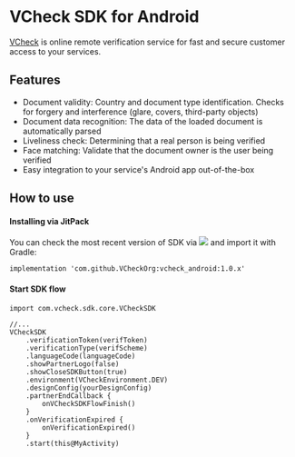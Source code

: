 # VCheck SDK for Android

[VCheck](https://vycheck.com/) is online remote verification service for fast and secure customer access to your services.

## Features

- Document validity: Country and document type identification. Checks for forgery and interference (glare, covers, third-party objects)
- Document data recognition: The data of the loaded document is automatically parsed
- Liveliness check: Determining that a real person is being verified
- Face matching: Validate that the document owner is the user being verified
- Easy integration to your service's Android app out-of-the-box

## How to use
#### Installing via JitPack

You can check the most recent version of SDK via [![](https://jitpack.io/v/VCheckOrg/vcheck_android.svg)](https://jitpack.io/#VCheckOrg/vcheck_android) and import it with Gradle:
```
implementation 'com.github.VCheckOrg:vcheck_android:1.0.x'
```

#### Start SDK flow

```
import com.vcheck.sdk.core.VCheckSDK

//...
VCheckSDK
    .verificationToken(verifToken)
    .verificationType(verifScheme)
    .languageCode(languageCode)
    .showPartnerLogo(false)
    .showCloseSDKButton(true)
    .environment(VCheckEnvironment.DEV)
    .designConfig(yourDesignConfig)
    .partnerEndCallback {
        onVCheckSDKFlowFinish()
    }
    .onVerificationExpired {
        onVerificationExpired()
    }
    .start(this@MyActivity)
```